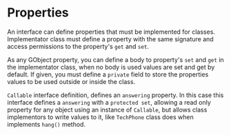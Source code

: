 # Properties

An interface can define properties that must be implemented for classes. Implementator class must define a property with the same signature and access permissions to the property's `get` and `set`. 

As any GObject property, you can define a body to property's `set` and `get` in the implementator class, when no body is used values are set and get by default. If given, you must define a `private` field to store the properties values to be used outside or inside the class. 

`Callable` interface definition, defines an `answering` property. In this case this interface defines a `answering` with a `protected set`, allowing a read only property for any object using an instance of `Callable`, but allows class implementors to write values to it, like `TechPhone` class does when implements `hang()` method. 